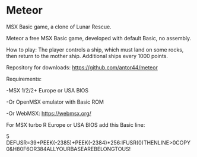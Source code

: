 # Meteor
MSX Basic game, a clone of Lunar Rescue.

Meteor a free MSX Basic game, developed with default Basic, no assembly. 

How to play: The player controls a ship, which must land on some rocks, then return to the mother ship. Additional ships every 1000 points.


Repository for downloads:
https://github.com/antor44/meteor

Requirements:

-MSX 1/2/2+ Europe or USA BIOS

-Or OpenMSX emulator with Basic ROM

-Or WebMSX:  https://webmsx.org/


For MSX turbo R Europe or USA BIOS add this Basic line:

5 DEFUSR=39+PEEK(-2385)+PEEK(-2384)*256:IFUSR(0)THENLINE>0COPY0&H80F6OR384ALLYOURBASEAREBELONGTOUS!
